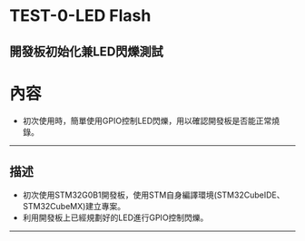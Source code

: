 TEST-0-LED Flash
===
開發板初始化兼LED閃爍測試
---
# 內容
- 初次使用時，簡單使用GPIO控制LED閃爍，用以確認開發板是否能正常燒錄。
---
## 描述
- 初次使用STM32G0B1開發板，使用STM自身編譯環境(STM32CubeIDE、STM32CubeMX)建立專案。
- 利用開發板上已經規劃好的LED進行GPIO控制閃爍。
---